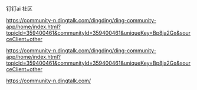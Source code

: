 
钉钉ai    社区



https://community-n.dingtalk.com/dingding/ding-community-app/home/index.html?topicId=359400461&communityId=359400461&uniqueKey=Bp8ja2Gx&sourceClient=other



https://community-n.dingtalk.com/dingding/ding-community-app/home/index.html?topicId=359400461&communityId=359400461&uniqueKey=Bp8ja2Gx&sourceClient=other



https://community-n.dingtalk.com/




